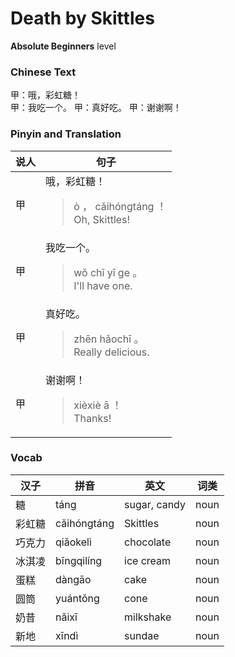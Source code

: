 # Death by Skittles
**Absolute Beginners** level
### Chinese Text
甲：哦，彩虹糖！<br />甲：我吃一个。
甲：真好吃。
甲：谢谢啊！

### Pinyin and Translation
|说人|句子|
|----|----|
|甲|哦，彩虹糖！<blockquote>ò ， cǎihóngtáng ！<br />Oh, Skittles!</blockquote>|
|甲|我吃一个。<blockquote>wǒ chī yī ge 。<br />I'll have one.</blockquote>|
|甲|真好吃。<blockquote>zhēn hǎochī 。<br />Really delicious.</blockquote>|
|甲|谢谢啊！<blockquote>xièxiè ā ！<br />Thanks!</blockquote>|
### Vocab
|汉子|拼音|英文|词类|
|----|----|----|----|
|糖|táng|sugar, candy|noun|
|彩虹糖|cǎihóngtáng|Skittles|noun|
|巧克力|qiǎokelì|chocolate|noun|
|冰淇凌|bīngqilíng|ice cream|noun|
|蛋糕|dàngāo|cake|noun|
|圆筒|yuántǒng|cone|noun|
|奶昔|nǎixī|milkshake|noun|
|新地|xīndì|sundae|noun|